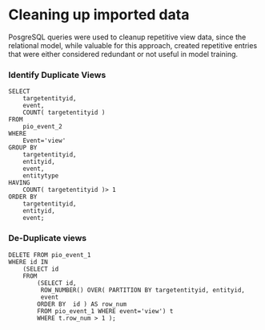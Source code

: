 # Cleaning up imported data

 PosgreSQL queries were used to cleanup repetitive view data, since the relational model, while valuable for this approach, created repetitive entries that were either considered redundant or not useful in model training.

### Identify Duplicate Views

```
SELECT
    targetentityid,
    event,
    COUNT( targetentityid )
FROM
    pio_event_2
WHERE
    Event='view'
GROUP BY
    targetentityid,
    entityid,
    event,
    entitytype
HAVING
    COUNT( targetentityid )> 1
ORDER BY
    targetentityid,
    entityid,
    event;
```


### De-Duplicate views

```
DELETE FROM pio_event_1 
WHERE id IN
    (SELECT id
    FROM 
        (SELECT id,
         ROW_NUMBER() OVER( PARTITION BY targetentityid, entityid,
         event
        ORDER BY  id ) AS row_num
        FROM pio_event_1 WHERE event='view') t
        WHERE t.row_num > 1 );
```


